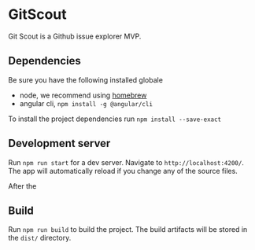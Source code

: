 # GitScout
Git Scout is a Github issue explorer MVP.

## Dependencies
Be sure you have the following installed globale  
- node, we recommend using [homebrew](https://treehouse.github.io/installation-guides/mac/node-mac.html)
- angular cli,  `npm install -g @angular/cli`

To install the project dependencies run `npm install --save-exact`

## Development server
Run `npm run start` for a dev server. Navigate to `http://localhost:4200/`. The app will automatically reload if you change any of the source files.

After the 

## Build
Run `npm run build` to build the project. The build artifacts will be stored in the `dist/` directory. 

